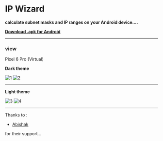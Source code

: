 # IP Wizard

**calculate subnet masks and IP ranges on your Android device....**

 <a href="https://drive.google.com/file/d/1pdjX-uNBWMVbCVGPXBlTcFoiGPi1sywL/view?usp=drive_link"> **Download .apk for Android** </a>

<hr>

### view

Pixel 6 Pro (Virtual)

**Dark theme**

![1](https://github.com/Thisal-D/IP-Wizard/assets/93121062/d8ed70c9-6fcf-4824-9130-7abfee528111)     ![2](https://github.com/Thisal-D/IP-Wizard/assets/93121062/b83cdeda-15ec-493c-bbdb-4de48804809b)

<hr>

**Light theme**

![3](https://github.com/Thisal-D/IP-Wizard/assets/93121062/6707b0ef-51d2-4c0d-8b80-e9272d584532)     ![4](https://github.com/Thisal-D/IP-Wizard/assets/93121062/a5d8f3c2-9a1f-48a5-a09c-1056c3908e33)

<hr>

Thanks to :

- [Abishak](https://github.com/solidsman)

for their support...
